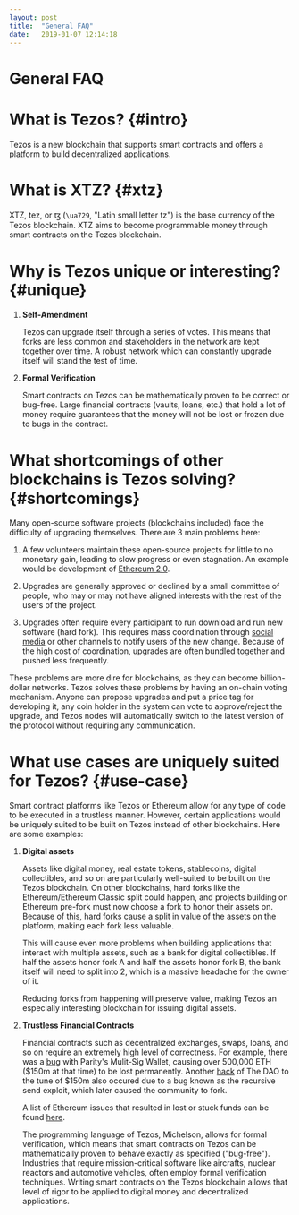 ```yaml
---
layout: post
title:  "General FAQ"
date:   2019-01-07 12:14:18
---
```

General FAQ
===========

# What is Tezos? {#intro}

Tezos is a new blockchain that supports smart contracts and offers a platform to build decentralized applications. 

# What is XTZ? {#xtz}

XTZ, tez, or ꜩ (`\ua729`, "Latin small letter tz") is the base currency of the Tezos blockchain. XTZ aims to become programmable money through smart contracts on the Tezos blockchain.   

# Why is Tezos unique or interesting? {#unique}

1. **Self-Amendment**

    Tezos can upgrade itself through a series of votes. This means that forks are less common and stakeholders in the network are kept together over time. A robust network which can constantly upgrade itself will stand the test of time.  

2. **Formal Verification**

    Smart contracts on Tezos can be mathematically proven to be correct or bug-free. Large financial contracts (vaults, loans, etc.) that hold a lot of money require guarantees that the money will not be lost or frozen due to bugs in the contract. 

# What shortcomings of other blockchains is Tezos solving? {#shortcomings}

Many open-source software projects (blockchains included) face the difficulty of upgrading themselves. There are 3 main problems here:

1. A few volunteers maintain these open-source projects for little to no monetary gain, leading to slow progress or even stagnation. An example would be development of [Ethereum 2.0](https://twitter.com/preston_vanloon/status/1075174335554469888).

2. Upgrades are generally approved or declined by a small committee of people, who may or may not have aligned interests with the rest of the users of the project.

3. Upgrades often require every participant to run download and run new software (hard fork). This requires mass coordination through [social media](https://twitter.com/econoar/status/1081294794461044737) or other channels to notify users of the new change. Because of the high cost of coordination, upgrades are often bundled together and pushed less frequently. 

These problems are more dire for blockchains, as they can become billion-dollar networks. Tezos solves these problems by having an on-chain voting mechanism. Anyone can propose upgrades and put a price tag for developing it, any coin holder in the system can vote to approve/reject the upgrade, and Tezos nodes will automatically switch to the latest version of the protocol without requiring any communication. 

# What use cases are uniquely suited for Tezos? {#use-case}

Smart contract platforms like Tezos or Ethereum allow for any type of code to be executed in a trustless manner. However, certain applications would be uniquely suited to be built on Tezos instead of other blockchains. Here are some examples: 

1. **Digital assets**
    
    Assets like digital money, real estate tokens, stablecoins, digital collectibles, and so on are particularly well-suited to be built on the Tezos blockchain. On other blockchains, hard forks like the Ethereum/Ethereum Classic split could happen, and projects building on Ethereum pre-fork must now choose a fork to honor their assets on. Because of this, hard forks cause a split in value of the assets on the platform, making each fork less valuable. 
    
    This will cause even more problems when building applications that interact with multiple assets, such as a bank for digital collectibles. If half the assets honor fork A and half the assets honor fork B, the bank itself will need to split into 2, which is a massive headache for the owner of it. 
    
    Reducing forks from happening will preserve value, making Tezos an especially interesting blockchain for issuing digital assets.

2. **Trustless Financial Contracts**     

    Financial contracts such as decentralized exchanges, swaps, loans, and so on require an extremely high level of correctness. For example, there was a [bug](https://www.parity.io/parity-technologies-multi-sig-wallet-issue-update/) with Parity's Mulit-Sig Wallet, causing over 500,000 ETH ($150m at that time) to be lost permanently. Another [hack](http://hackingdistributed.com/2016/06/18/analysis-of-the-dao-exploit/) of The DAO to the tune of $150m also occured due to a bug known as the recursive send exploit, which later caused the community to fork. 

    A list of Ethereum issues that resulted in lost or stuck funds can be found [here](https://github.com/ethereum/wiki/wiki/Major-issues-resulting-in-lost-or-stuck-funds).

    The programming language of Tezos, Michelson, allows for formal verification, which means that smart contracts on Tezos can be mathematically proven to behave exactly as specified ("bug-free"). Industries that require mission-critical software like aircrafts, nuclear reactors and automotive vehicles, often employ formal verification techniques. Writing smart contracts on the Tezos blockchain allows that level of rigor to be applied to digital money and decentralized applications.